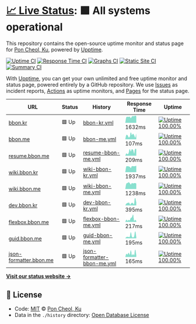 # [📈 Live Status](https://uptime.bbon.me): <!--live status--> **🟩 All systems operational**

This repository contains the open-source uptime monitor and status page for [Pon Cheol, Ku](http://bbon.kr), powered by [Upptime](https://github.com/upptime/upptime).

[![Uptime CI](https://github.com/koj-co/upptime/workflows/Uptime%20CI/badge.svg)](https://github.com/koj-co/upptime/actions?query=workflow%3A%22Uptime+CI%22)
[![Response Time CI](https://github.com/koj-co/upptime/workflows/Response%20Time%20CI/badge.svg)](https://github.com/koj-co/upptime/actions?query=workflow%3A%22Response+Time+CI%22)
[![Graphs CI](https://github.com/koj-co/upptime/workflows/Graphs%20CI/badge.svg)](https://github.com/koj-co/upptime/actions?query=workflow%3A%22Graphs+CI%22)
[![Static Site CI](https://github.com/koj-co/upptime/workflows/Static%20Site%20CI/badge.svg)](https://github.com/koj-co/upptime/actions?query=workflow%3A%22Static+Site+CI%22)
[![Summary CI](https://github.com/koj-co/upptime/workflows/Summary%20CI/badge.svg)](https://github.com/koj-co/upptime/actions?query=workflow%3A%22Summary+CI%22)

With [Upptime](https://upptime.js.org), you can get your own unlimited and free uptime monitor and status page, powered entirely by a GitHub repository. We use [Issues](https://github.com/bbonkr/upptime/issues) as incident reports, [Actions](https://github.com/bbonkr/upptime/actions) as uptime monitors, and [Pages](https://uptime.bbon.me) for the status page.

<!--start: status pages-->
<!-- This summary is generated by Upptime (https://github.com/upptime/upptime) -->
<!-- Do not edit this manually, your changes will be overwritten -->

| URL                                                       | Status | History                                                                                                          | Response Time                                                                               | Uptime                                                                                                                                                                                                                          |
| --------------------------------------------------------- | ------ | ---------------------------------------------------------------------------------------------------------------- | ------------------------------------------------------------------------------------------- | ------------------------------------------------------------------------------------------------------------------------------------------------------------------------------------------------------------------------------- |
| [bbon.kr](https://bbon.kr)                                | 🟩 Up  | [bbon-kr.yml](https://github.com/bbonkr/uptime/commits/master/history/bbon-kr.yml)                               | <img alt="Response time graph" src="./graphs/bbon-kr.png" height="20"> 1632ms               | [![Uptime 100.00%](https://img.shields.io/endpoint?url=https%3A%2F%2Fraw.githubusercontent.com%2Fbbonkr%2Fuptime%2Fmaster%2Fapi%2Fbbon-kr%2Fuptime.json)](https://uptime.bbon.me/history/bbon-kr)                               |
| [bbon.me](https://bbon.me)                                | 🟩 Up  | [bbon-me.yml](https://github.com/bbonkr/uptime/commits/master/history/bbon-me.yml)                               | <img alt="Response time graph" src="./graphs/bbon-me.png" height="20"> 107ms                | [![Uptime 100.00%](https://img.shields.io/endpoint?url=https%3A%2F%2Fraw.githubusercontent.com%2Fbbonkr%2Fuptime%2Fmaster%2Fapi%2Fbbon-me%2Fuptime.json)](https://uptime.bbon.me/history/bbon-me)                               |
| [resume.bbon.me](https://resume.bbon.me)                  | 🟩 Up  | [resume-bbon-me.yml](https://github.com/bbonkr/uptime/commits/master/history/resume-bbon-me.yml)                 | <img alt="Response time graph" src="./graphs/resume-bbon-me.png" height="20"> 209ms         | [![Uptime 100.00%](https://img.shields.io/endpoint?url=https%3A%2F%2Fraw.githubusercontent.com%2Fbbonkr%2Fuptime%2Fmaster%2Fapi%2Fresume-bbon-me%2Fuptime.json)](https://uptime.bbon.me/history/resume-bbon-me)                 |
| [wiki.bbon.kr](https://wiki.bbon.kr)                      | 🟩 Up  | [wiki-bbon-kr.yml](https://github.com/bbonkr/uptime/commits/master/history/wiki-bbon-kr.yml)                     | <img alt="Response time graph" src="./graphs/wiki-bbon-kr.png" height="20"> 1937ms          | [![Uptime 100.00%](https://img.shields.io/endpoint?url=https%3A%2F%2Fraw.githubusercontent.com%2Fbbonkr%2Fuptime%2Fmaster%2Fapi%2Fwiki-bbon-kr%2Fuptime.json)](https://uptime.bbon.me/history/wiki-bbon-kr)                     |
| [wiki.bbon.me](https://wiki.bbon.me)                      | 🟩 Up  | [wiki-bbon-me.yml](https://github.com/bbonkr/uptime/commits/master/history/wiki-bbon-me.yml)                     | <img alt="Response time graph" src="./graphs/wiki-bbon-me.png" height="20"> 1238ms          | [![Uptime 100.00%](https://img.shields.io/endpoint?url=https%3A%2F%2Fraw.githubusercontent.com%2Fbbonkr%2Fuptime%2Fmaster%2Fapi%2Fwiki-bbon-me%2Fuptime.json)](https://uptime.bbon.me/history/wiki-bbon-me)                     |
| [dev.bbon.kr](https://dev.bbon.kr)                        | 🟩 Up  | [dev-bbon-kr.yml](https://github.com/bbonkr/uptime/commits/master/history/dev-bbon-kr.yml)                       | <img alt="Response time graph" src="./graphs/dev-bbon-kr.png" height="20"> 395ms            | [![Uptime 100.00%](https://img.shields.io/endpoint?url=https%3A%2F%2Fraw.githubusercontent.com%2Fbbonkr%2Fuptime%2Fmaster%2Fapi%2Fdev-bbon-kr%2Fuptime.json)](https://uptime.bbon.me/history/dev-bbon-kr)                       |
| [flexbox.bbon.me](https://flexbox.bbon.me)                | 🟩 Up  | [flexbox-bbon-me.yml](https://github.com/bbonkr/uptime/commits/master/history/flexbox-bbon-me.yml)               | <img alt="Response time graph" src="./graphs/flexbox-bbon-me.png" height="20"> 217ms        | [![Uptime 100.00%](https://img.shields.io/endpoint?url=https%3A%2F%2Fraw.githubusercontent.com%2Fbbonkr%2Fuptime%2Fmaster%2Fapi%2Fflexbox-bbon-me%2Fuptime.json)](https://uptime.bbon.me/history/flexbox-bbon-me)               |
| [guid.bbon.me](https://guid.bbon.me)                      | 🟩 Up  | [guid-bbon-me.yml](https://github.com/bbonkr/uptime/commits/master/history/guid-bbon-me.yml)                     | <img alt="Response time graph" src="./graphs/guid-bbon-me.png" height="20"> 195ms           | [![Uptime 100.00%](https://img.shields.io/endpoint?url=https%3A%2F%2Fraw.githubusercontent.com%2Fbbonkr%2Fuptime%2Fmaster%2Fapi%2Fguid-bbon-me%2Fuptime.json)](https://uptime.bbon.me/history/guid-bbon-me)                     |
| [json-formatter.bbon.me](https://json-formatter.bbon.me/) | 🟩 Up  | [json-formatter-bbon-me.yml](https://github.com/bbonkr/uptime/commits/master/history/json-formatter-bbon-me.yml) | <img alt="Response time graph" src="./graphs/json-formatter-bbon-me.png" height="20"> 165ms | [![Uptime 100.00%](https://img.shields.io/endpoint?url=https%3A%2F%2Fraw.githubusercontent.com%2Fbbonkr%2Fuptime%2Fmaster%2Fapi%2Fjson-formatter-bbon-me%2Fuptime.json)](https://uptime.bbon.me/history/json-formatter-bbon-me) |

<!--end: status pages-->

[**Visit our status website →**](https://uptime.bbon.me)

## 📄 License

- Code: [MIT](./LICENSE) © [Pon Cheol, Ku](http://bbon.kr)
- Data in the `./history` directory: [Open Database License](https://opendatacommons.org/licenses/odbl/1-0/)
